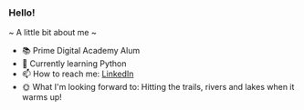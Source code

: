 ### Hello!

~ A little bit about me ~
- 📚 Prime Digital Academy Alum
- 🌱 Currently learning Python
- 📫 How to reach me: [LinkedIn](https://www.linkedin.com/in/billy-salinas-64068b244/)
- 🌞 What I'm looking forward to: Hitting the trails, rivers and lakes when it warms up!
